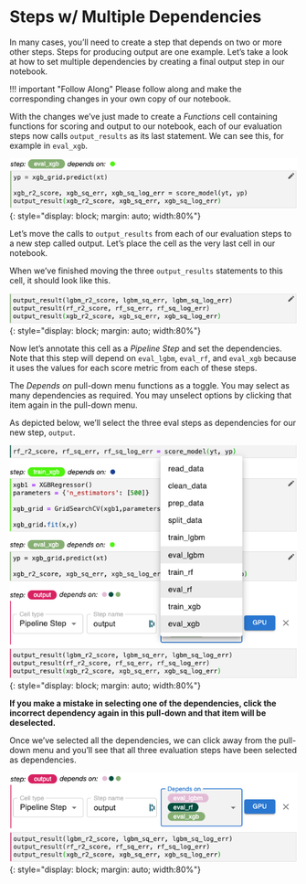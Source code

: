 # Steps w/ Multiple Dependencies

In many cases, you’ll need to create a step that depends on two or more other
steps. Steps for producing output are one example. Let’s take a look at how to
set multiple dependencies by creating a final output step in our notebook.

!!! important "Follow Along"
    Please follow along and make the corresponding changes in your own copy of
    our notebook.

With the changes we’ve just made to create a *Functions* cell containing
functions for scoring and output to our notebook, each of our evaluation steps
now calls `output_results` as its last statement. We can see this, for example
in `eval_xgb`.

![eval_xgb](images/eval_xgb.png)
{: style="display: block; margin: auto; width:80%"}

Let’s move the calls to `output_results` from each of our evaluation steps to a
new step called output. Let’s place the cell as the very last cell in our
notebook. 

When we’ve finished moving the three `output_results` statements to this cell,
it should look like this.

![output](images/output-cell.png)
{: style="display: block; margin: auto; width:80%"}

Now let’s annotate this cell as a *Pipeline Step* and set the dependencies.
Note that this step will depend on `eval_lgbm`, `eval_rf`, and `eval_xgb`
because it uses the values for each score metric from each of these steps.

The *Depends on* pull-down menu functions as a toggle. You may select as many
dependencies as required. You may unselect options by clicking that item again
in the pull-down menu. 

As depicted below, we’ll select the three eval steps as dependencies for our
new step, `output`.

![multiple dependencies selected](images/multiple-dependencies.png)
{: style="display: block; margin: auto; width:80%"}

**If you make a mistake in selecting one of the dependencies, click the incorrect
dependency again in this pull-down and that item will be deselected.**

Once we’ve selected all the dependencies, we can click away from the pull-down
menu and you’ll see that all three evaluation steps have been selected as
dependencies.

![multiple dependencies annotated](images/multiple-dependencies-annotated.png)
{: style="display: block; margin: auto; width:80%"}
